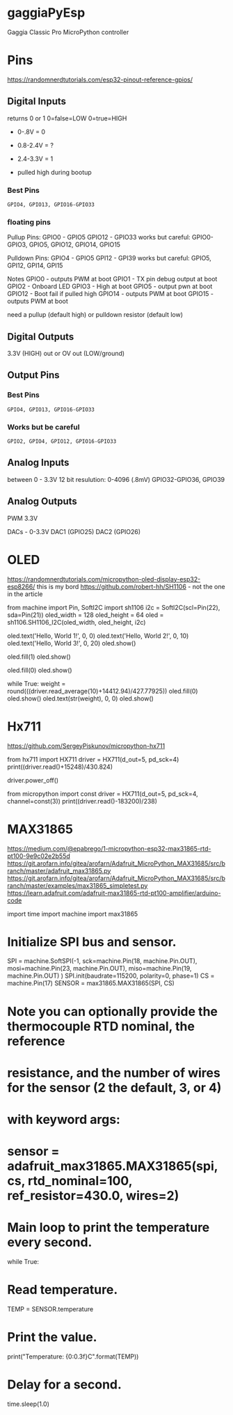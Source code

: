 # gaggiaPyEsp

Gaggia Classic Pro MicroPython controller

# Pins

https://randomnerdtutorials.com/esp32-pinout-reference-gpios/

## Digital Inputs

returns 0 or 1
0=false=LOW
0=true=HIGH

- 0-.8V = 0
- 0.8-2.4V = ?
- 2.4-3.3V = 1

- pulled high during bootup

### Best Pins

    GPIO4, GPIO13, GPIO16-GPIO33

### floating pins

Pullup Pins:
GPIO0 - GPIO5
GPIO12 - GPIO33
works but careful:
GPIO0-GPIO3, GPIO5, GPIO12, GPIO14, GPIO15

Pulldown Pins:
GPIO4 - GPIO5
GPI12 - GPI39
works but careful:
GPIO5, GPI12, GPI14, GPI15

Notes
GPIO0 - outputs PWM at boot
GPIO1 - TX pin debug output at boot
GPIO2 - Onboard LED
GPIO3 - High at boot
GPIO5 - output pwn at boot
GPIO12 - Boot fail if pulled high
GPIO14 - outputs PWM at boot
GPIO15 - outputs PWM at boot

need a pullup (default high) or pulldown resistor (default low)

## Digital Outputs

3.3V (HIGH) out or OV out (LOW/ground)

## Output Pins

### Best Pins

    GPIO4, GPIO13, GPIO16-GPIO33

### Works but be careful

    GPIO2, GPIO4, GPIO12, GPIO16-GPIO33

## Analog Inputs

between 0 - 3.3V
12 bit resulution: 0-4096 (.8mV)
GPIO32-GPIO36, GPIO39

## Analog Outputs

PWM 3.3V

DACs - 0-3.3V
DAC1 (GPIO25)
DAC2 (GPIO26)

# OLED

https://randomnerdtutorials.com/micropython-oled-display-esp32-esp8266/
this is my bord
https://github.com/robert-hh/SH1106 - not the one in the article

from machine import Pin, SoftI2C
import sh1106
i2c = SoftI2C(scl=Pin(22), sda=Pin(21))
oled_width = 128
oled_height = 64
oled = sh1106.SH1106_I2C(oled_width, oled_height, i2c)

oled.text('Hello, World 1!', 0, 0)
oled.text('Hello, World 2!', 0, 10)
oled.text('Hello, World 3!', 0, 20)
oled.show()

oled.fill(1)
oled.show()

oled.fill(0)
oled.show()

while True:
weight = round(((driver.read_average(10)+14412.94)/427.77925))
oled.fill(0)
oled.show()
oled.text(str(weight), 0, 0)
oled.show()

# Hx711

https://github.com/SergeyPiskunov/micropython-hx711

from hx711 import HX711
driver = HX711(d_out=5, pd_sck=4)
print((driver.read()+15248)/430.824)

driver.power_off()

from micropython import const
driver = HX711(d_out=5, pd_sck=4, channel=const(3))
print((driver.read()-183200)/238)

# MAX31865

https://medium.com/@epabrego/1-micropython-esp32-max31865-rtd-pt100-9e9c02e2b55d
https://git.arofarn.info/gitea/arofarn/Adafruit_MicroPython_MAX31685/src/branch/master/adafruit_max31865.py
https://git.arofarn.info/gitea/arofarn/Adafruit_MicroPython_MAX31685/src/branch/master/examples/max31865_simpletest.py
https://learn.adafruit.com/adafruit-max31865-rtd-pt100-amplifier/arduino-code

import time
import machine
import max31865

# Initialize SPI bus and sensor.
SPI = machine.SoftSPI(-1, sck=machine.Pin(18, machine.Pin.OUT),
mosi=machine.Pin(23, machine.Pin.OUT),
miso=machine.Pin(19, machine.Pin.OUT)
)
SPI.init(baudrate=115200, polarity=0, phase=1)
CS = machine.Pin(17)
SENSOR = max31865.MAX31865(SPI, CS)
# Note you can optionally provide the thermocouple RTD nominal, the reference
# resistance, and the number of wires for the sensor (2 the default, 3, or 4)
# with keyword args:
# sensor = adafruit_max31865.MAX31865(spi, cs, rtd_nominal=100, ref_resistor=430.0, wires=2)

# Main loop to print the temperature every second.
while True:
# Read temperature.
TEMP = SENSOR.temperature
# Print the value.
print("Temperature: {0:0.3f}C".format(TEMP))
# Delay for a second.
time.sleep(1.0)
